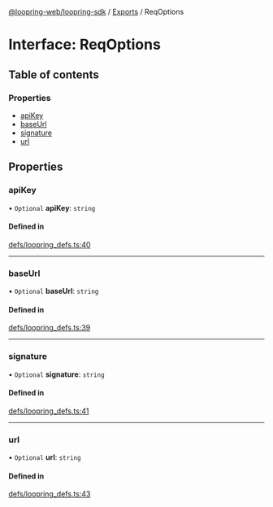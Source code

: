 [@loopring-web/loopring-sdk](../README.md) / [Exports](../modules.md) / ReqOptions

# Interface: ReqOptions

## Table of contents

### Properties

- [apiKey](ReqOptions.md#apikey)
- [baseUrl](ReqOptions.md#baseurl)
- [signature](ReqOptions.md#signature)
- [url](ReqOptions.md#url)

## Properties

### apiKey

• `Optional` **apiKey**: `string`

#### Defined in

[defs/loopring_defs.ts:40](https://github.com/Loopring/loopring_sdk/blob/31597d7/src/defs/loopring_defs.ts#L40)

___

### baseUrl

• `Optional` **baseUrl**: `string`

#### Defined in

[defs/loopring_defs.ts:39](https://github.com/Loopring/loopring_sdk/blob/31597d7/src/defs/loopring_defs.ts#L39)

___

### signature

• `Optional` **signature**: `string`

#### Defined in

[defs/loopring_defs.ts:41](https://github.com/Loopring/loopring_sdk/blob/31597d7/src/defs/loopring_defs.ts#L41)

___

### url

• `Optional` **url**: `string`

#### Defined in

[defs/loopring_defs.ts:43](https://github.com/Loopring/loopring_sdk/blob/31597d7/src/defs/loopring_defs.ts#L43)
